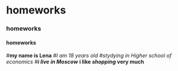 # homeworks
### homeworks
#### homeworks
#**my name is Lena**
#*I am 18 years old*
#_stydying in Higher school of economics_
#***i live in Moscow***
**i like _shopping_ very much**
